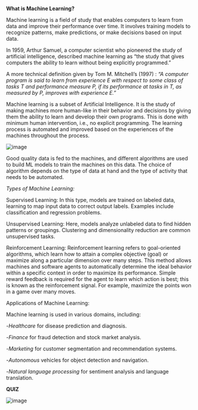 **What is Machine Learning?**

Machine learning is a field of study that enables computers to learn from data and improve their performance over time. It involves training models to recognize patterns, make predictions, or make decisions based on input data.

In 1959, Arthur Samuel, a computer scientist who pioneered the study of artificial intelligence, described machine learning as “the study that gives computers the ability to learn without being explicitly programmed.”

A more technical definition given by Tom M. Mitchell’s (1997) : *“A computer program is said to learn from experience E with respect to some class of tasks T and performance measure P, if its performance at tasks in T, as measured by P, improves with experience E.”*

Machine learning is a subset of Artificial Intelligence. It is the study of making machines more human-like in their behavior and decisions by giving them the ability to learn and develop their own programs. This is done with minimum human intervention, i.e., no explicit programming. The learning process is automated and improved based on the experiences of the machines throughout the process.

  ![image](https://github.com/user-attachments/assets/fdc63427-6640-4008-9fbd-abe470bd7f9e)

Good quality data is fed to the machines, and different algorithms are used to build ML models to train the machines on this data. The choice of algorithm depends on the type of data at hand and the type of activity that needs to be automated.

*Types of Machine Learning:*

Supervised Learning:
In this type, models are trained on labeled data, learning to map input data to correct output labels. Examples include classification and regression problems.

Unsupervised Learning:
Here, models analyze unlabeled data to find hidden patterns or groupings. Clustering and dimensionality reduction are common unsupervised tasks.

Reinforcement Learning:
Reinforcement learning refers to goal-oriented algorithms, which learn how to attain a complex objective (goal) or maximize along a particular dimension over many steps. This method allows machines and software agents to automatically determine the ideal behavior within a specific context in order to maximize its performance. Simple reward feedback is required for the agent to learn which action is best; this is known as the reinforcement signal. For example, maximize the points won in a game over many moves.

Applications of Machine Learning:

Machine learning is used in various domains, including:

-*Healthcare* for disease prediction and diagnosis.

-*Finance* for fraud detection and stock market analysis.

-*Marketing* for customer segmentation and recommendation systems.

-*Autonomous* vehicles for object detection and navigation.

-*Natural language processing* for sentiment analysis and language translation.

**QUIZ**

![image](https://github.com/user-attachments/assets/1e6f0aeb-c5da-41e5-b5ac-73d591578837)
